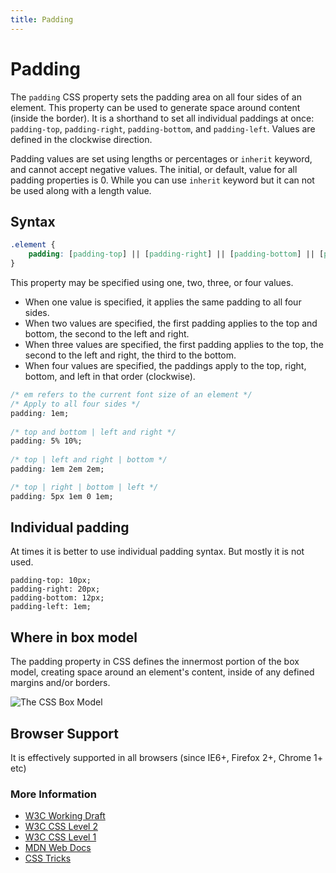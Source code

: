 ```yaml
---
title: Padding
---
```

# Padding

The `padding` CSS property sets the padding area on all four sides of an element. This property can be used to generate space around content (inside the border). It is a shorthand to set all individual paddings at once: `padding-top`, `padding-right`, `padding-bottom`, and `padding-left`. Values are defined in the clockwise direction.

Padding values are set using lengths or percentages or `inherit` keyword, and cannot accept negative values. The initial, or default, value for all padding properties is 0. While you can use `inherit` keyword but it can not be used along with a length value.

## Syntax
```css
.element {
    padding: [padding-top] || [padding-right] || [padding-bottom] || [padding-left];
}
```

This property may be specified using one, two, three, or four values.
- When one value is specified, it applies the same padding to all four sides.
- When two values are specified, the first padding applies to the top and bottom, the second to the left and right.
- When three values are specified, the first padding applies to the top, the second to the left and right, the third to the bottom.
- When four values are specified, the paddings apply to the top, right, bottom, and left in that order (clockwise).

```css
/* em refers to the current font size of an element */
/* Apply to all four sides */
padding: 1em;
  
/* top and bottom | left and right */
padding: 5% 10%;
  
/* top | left and right | bottom */
padding: 1em 2em 2em;

/* top | right | bottom | left */
padding: 5px 1em 0 1em;
```

## Individual padding
At times it is better to use individual padding syntax. But mostly it is not used.
````
padding-top: 10px;
padding-right: 20px;
padding-bottom: 12px;
padding-left: 1em;
````

## Where in box model
The padding property in CSS defines the innermost portion of the box model, creating space around an element's content, inside of any defined margins and/or borders.

![The CSS Box Model](https://www.w3.org/TR/css3-box/box.png)


## Browser Support
It is effectively supported in all browsers (since IE6+, Firefox 2+, Chrome 1+ etc)

### More Information
- <a href='https://www.w3.org/TR/css3-box/#the-padding' target='_blank' rel='nofollow'>W3C Working Draft</a>
- <a href='https://www.w3.org/TR/CSS2/box.html#propdef-padding' target='_blank' rel='nofollow'>W3C CSS Level 2</a>
- <a href='https://www.w3.org/TR/CSS1/#padding' target='_blank' rel='nofollow'>W3C CSS Level 1</a>
- <a href='https://developer.mozilla.org/en-US/docs/Web/CSS/padding' target='_blank' rel='nofollow'>MDN Web Docs</a>
- <a href='https://css-tricks.com/almanac/properties/p/padding/' target='_blank' rel='nofollow'>CSS Tricks</a>
